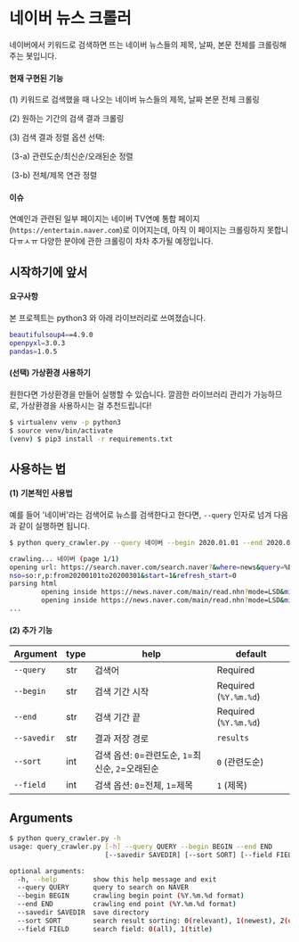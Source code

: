 # 네이버 뉴스 크롤러

네이버에서 키워드로 검색하면 뜨는 네이버 뉴스들의 제목, 날짜, 본문 전체를 크롤링해주는 봇입니다. 



#### 현재 구현된 기능

(1) 키워드로 검색했을 때 나오는 네이버 뉴스들의 제목, 날짜 본문 전체 크롤링

(2) 원하는 기간의 검색 결과 크롤링

(3) 검색 결과 정렬 옵션 선택: 

​		(3-a) 관련도순/최신순/오래된순 정렬

​		(3-b) 전체/제목 연관 정렬



#### 이슈

연예인과 관련된 일부 페이지는 네이버 TV연예 통합 페이지(`https://entertain.naver.com`)로 이어지는데, 아직 이 페이지는 크롤링하지 못합니다ㅠㅅㅠ 다양한 분야에 관한 크롤링이 차차 추가될 예정입니다.



## 시작하기에 앞서

#### 요구사항

본 프로젝트는 python3 와 아래 라이브러리로 쓰여졌습니다. 

```bash
beautifulsoup4==4.9.0
openpyxl=3.0.3
pandas=1.0.5
```



#### (선택) 가상환경 사용하기

원한다면 가상환경을 만들어 실행할 수 있습니다. 깔끔한 라이브러리 관리가 가능하므로, 가상환경을 사용하시는 걸 추천드립니다!

```bash
$ virtualenv venv -p python3
$ source venv/bin/activate
(venv) $ pip3 install -r requirements.txt
```



## 사용하는 법

#### (1) 기본적인 사용법

예를 들어 '네이버'라는 검색어로 뉴스를 검색한다고 한다면, `--query` 인자로 넘겨 다음과 같이 실행하면 됩니다.

```bash
$ python query_crawler.py --query 네이버 --begin 2020.01.01 --end 2020.03.01

crawling... 네이버 (page 1/1)
opening url: https://search.naver.com/search.naver?&where=news&query=%EB%84%A4%EC%9D%B4%EB%B2%84&sort=0&field=1&ds=2020.01.01&de=2020.03.01&
nso=so:r,p:from20200101to20200301&start=1&refresh_start=0
parsing html
        opening inside https://news.naver.com/main/read.nhn?mode=LSD&mid=sec&sid1=105&oid=092&aid=0002182034
        opening inside https://news.naver.com/main/read.nhn?mode=LSD&mid=sec&sid1=105&oid=015&aid=0004298040
...
```



#### (2) 추가 기능



| Argument    | type | help                                              | default               |
| ----------- | ---- | ------------------------------------------------- | --------------------- |
| `--query`   | str  | 검색어                                            | Required              |
| `--begin`   | str  | 검색 기간 시작                                    | Required (`%Y.%m.%d`) |
| `--end`     | str  | 검색 기간 끝                                      | Required (`%Y.%m.%d`) |
| `--savedir` | str  | 결과 저장 경로                                    | `results`             |
| `--sort`    | int  | 검색 옵션: `0`=관련도순, `1`=최신순, `2`=오래된순 | `0` (관련도순)        |
| `--field`   | int  | 검색 옵션: `0`=전체, `1`=제목                     | `1` (제목)            |



## Arguments

```bash
$ python query_crawler.py -h
usage: query_crawler.py [-h] --query QUERY --begin BEGIN --end END
                        [--savedir SAVEDIR] [--sort SORT] [--field FIELD]

optional arguments:
  -h, --help         show this help message and exit
  --query QUERY      query to search on NAVER
  --begin BEGIN      crawling begin point (%Y.%m.%d format)
  --end END          crawling end point (%Y.%m.%d format)
  --savedir SAVEDIR  save directory
  --sort SORT        search result sorting: 0(relevant), 1(newest), 2(oldest)
  --field FIELD      search field: 0(all), 1(title)
```


